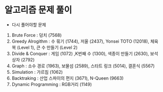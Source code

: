 # 알고리즘 문제 풀이


- 다시 풀어야할 문제

1. Brute Force : 덩치 (7568)
2. Greedy Alrogithm : 수 묶기 (1744), 저울 (2437), Yonsei TOTO (12018), 체육복 (Level 1), 큰 수 만들기 (Level 2)
3. Divide & Conquer : 게임 (1072) ,K번째 수 (1300), 색종이 만들기 (2630), 보석 상자 (2792)
4. Graph : 소수 경로 (1963), 보물섬 (2589), 스타트 링크 (5014), 결혼식 (5567)
5. Simulation : 가르침 (1062)
6. Backtraking : 산업 스파이의 편지 (3671), N-Queen (9663)
7. Dynamic Programming : RGB거리 (1149)
